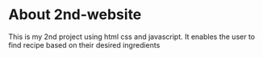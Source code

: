 # About 2nd-website

This is my 2nd project using html css and javascript. It enables the user to find recipe based
on their desired ingredients

